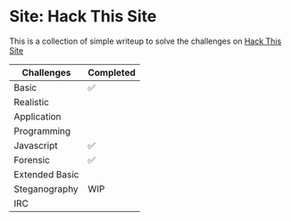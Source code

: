 # Site: Hack This Site

This is a collection of simple writeup to solve the challenges on [Hack This Site](https://www.hackthissite.org/)

|Challenges|Completed |
|--|--|
|Basic | :white_check_mark:|
|Realistic | |
|Application | |
|Programming | |
|Javascript| :white_check_mark: |
|Forensic|:white_check_mark: |
|Extended Basic| |
|Steganography|WIP |
|IRC| |
